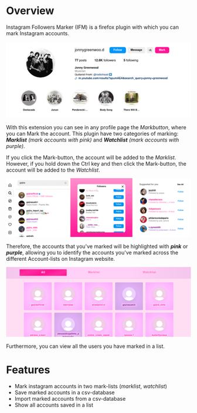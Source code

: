 # Overview
Instagram Followers Marker (IFM) is a firefox plugin with which you can mark Instagram accounts.

![mark-account](./resources/banner_mark_account.gif)


With this extension you can see in any profile page the _Markbutton_, where you can Mark the account. This plugin have two categories of marking: _**Marklist** (mark accounts with pink)_ and _**Watchlist** (mark accounts with purple)_.

If you click the Mark-button, the account will be added to the _Marklist_. However, if you hold down the Ctrl key and then click the Mark-button, the account will be added to the _Watchlist_.

![banner-1](./resources/banner_1.gif)


Therefore, the accounts that you've marked will be highlighted with **_pink_** or **_purple_**, allowing you to identify the accounts you've marked across the different Account-lists on Instagram website.

![imagen](./resources/banner_list_accounts.png)

Furthermore, you can view all the users you have marked in a list.

# Features
* Mark instagram accounts in two mark-lists (_marklist_, _watchlist_)
* Save marked accounts in a csv-database
* Import marked accounts from a csv-database
* Show all accounts saved in a list